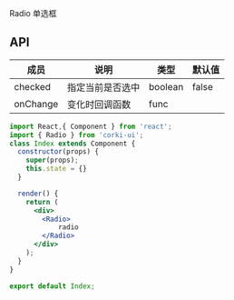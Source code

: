 Radio 单选框

## API
| 成员 | 说明 | 类型 | 默认值 |
| --- | --- | --- | --- |
| checked | 指定当前是否选中 | boolean | false |
| onChange | 变化时回调函数 | func | |

```jsx
import React,{ Component } from 'react';
import { Radio } from 'corki-ui';
class Index extends Component {
  constructor(props) {
    super(props);
    this.state = {}
  }

  render() {
    return (
      <div>
        <Radio>
            radio
        </Radio>
      </div>
    );
  }
}

export default Index;
```